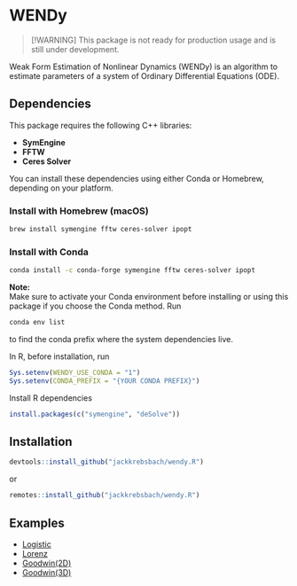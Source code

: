 # WENDy

> \[!WARNING\] This package is not ready for production usage and is still under development.

Weak Form Estimation of Nonlinear Dynamics (WENDy) is an algorithm to estimate parameters of a system of Ordinary Differential Equations (ODE).

## Dependencies

This package requires the following C++ libraries:

-   **SymEngine**
-   **FFTW**
-   **Ceres Solver**

You can install these dependencies using either Conda or Homebrew, depending on your platform.

### Install with Homebrew (macOS)

``` bash
brew install symengine fftw ceres-solver ipopt
```

### Install with Conda

``` bash
conda install -c conda-forge symengine fftw ceres-solver ipopt
```

**Note:**\
Make sure to activate your Conda environment before installing or using this package if you choose the Conda method. Run 

``` bash
conda env list
```

to find the conda prefix where the system dependencies live. 

In R, before installation, run

``` r
Sys.setenv(WENDY_USE_CONDA = "1")
Sys.setenv(CONDA_PREFIX = "{YOUR CONDA PREFIX}")
```

Install R dependencies

```r
install.packages(c("symengine", "deSolve"))
```

## Installation

``` r
devtools::install_github("jackkrebsbach/wendy.R")
```

or

``` r
remotes::install_github("jackkrebsbach/wendy.R")
```

## Examples

-   [Logistic](examples/example_logistic.R)
-   [Lorenz](examples/example_lorenz.R)
-   [Goodwin(2D)](examples/example_goodwin%20(2D).R)
-   [Goodwin(3D)](examples/example_goodwin%20(3D).R)